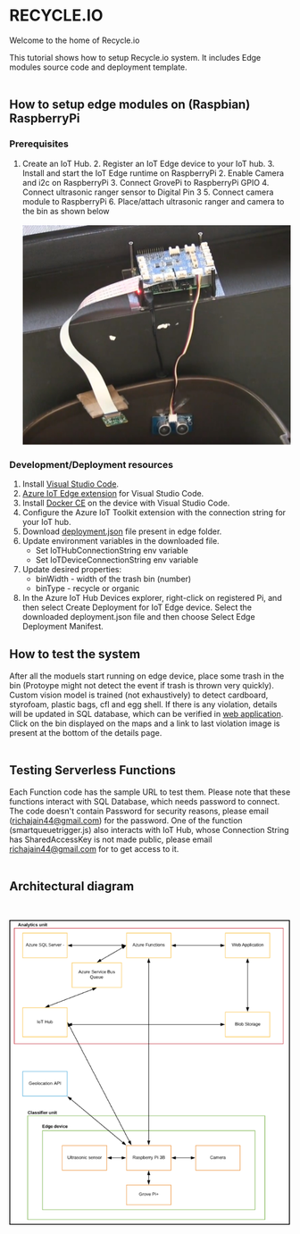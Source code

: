 # **RECYCLE.IO**

Welcome to the home of Recycle.io

This tutorial shows how to setup Recycle.io system. It includes Edge modules source code and deployment template.
<br>
<br>

## How to setup edge modules on (Raspbian) RaspberryPi
### Prerequisites
  1. Create an IoT Hub.
	2. Register an IoT Edge device to your IoT hub.
	3. Install and start the IoT Edge runtime on RaspberryPi
	2. Enable Camera and i2c on RaspberryPi
	3. Connect GrovePi to RaspberryPi GPIO
	4. Connect ultrasonic ranger sensor to Digital Pin 3
	5. Connect camera module to RaspberryPi
	6. Place/attach ultrasonic ranger and camera to the bin as shown below <br><br>
	![edge/setup.jpeg](edge/setup.jpeg)	
  ### Development/Deployment resources
1. Install [Visual Studio Code](https://code.visualstudio.com/download).
2. [Azure IoT Edge extension](https://marketplace.visualstudio.com/items?itemName=vsciot-vscode.azure-iot-edge) for Visual Studio Code.
3. Install [Docker CE](https://docs.docker.com/install/) on the device with Visual Studio Code.
4. Configure the Azure IoT Toolkit extension with the connection string for your IoT hub.
5. Download [deployment.json](https://github.com/MSAzureHackathon/recycle.io/blob/master/edge/config/deployement.json) file present in edge folder.
6. Update environment variables in the downloaded file.
	* Set IoTHubConnectionString env variable
	* Set IoTDeviceConnectionString env variable
7. Update desired properties:
	* binWidth - width of the trash bin (number)
	* binType - recycle or organic
8. In the Azure IoT Hub Devices explorer, right-click on registered Pi, and then select Create Deployment for IoT Edge device. Select the downloaded deployment.json file and then choose Select Edge Deployment Manifest.
  ## How to test the system
  After all the moduels start running on edge device, place some trash in the bin (Protoype might not detect the event if trash is thrown very quickly). Custom vision model is trained (not exhaustively) to detect cardboard, styrofoam, plastic bags, cfl and egg shell. If there is any violation, details will be updated in SQL database, which can be verified in [web application](https://iotwm.azurewebsites.net/). Click on the bin displayed on the maps and a link to last violation image is present at the bottom of the details page.
  <br>
  <br>
  
  ## Testing Serverless Functions
Each Function code has the sample URL to test them. Please note that these functions interact with SQL Database, which needs password to connect. The code doesn't contain Password for security reasons, please email (richajain44@gmail.com) for the password. One of the function (smartqueuetrigger.js) also interacts with IoT Hub, whose Connection String has SharedAccessKey is not made public, please email richajain44@gmail.com for to get access to it.
  <br>
  <br>
  
  ## Architectural diagram
  <br>
  
  ![Recycle.io - Diagram](recycle_io.png)
  
  
